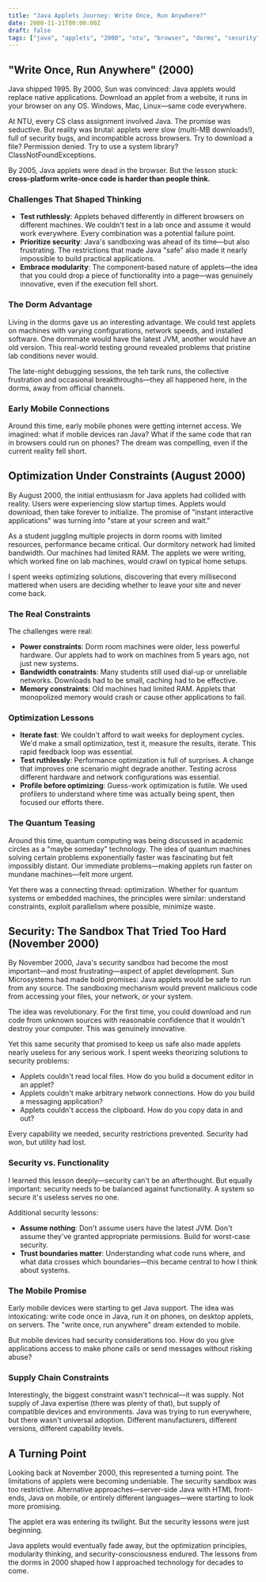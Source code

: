 ```yaml
---
title: "Java Applets Journey: Write Once, Run Anywhere?"
date: 2000-11-21T00:00:00Z
draft: false
tags: ["java", "applets", "2000", "ntu", "browser", "dorms", "security", "optimization"]
---
```


## "Write Once, Run Anywhere" (2000)

Java shipped 1995. By 2000, Sun was convinced: Java applets would replace native applications. Download an applet from a website, it runs in your browser on any OS. Windows, Mac, Linux—same code everywhere.

At NTU, every CS class assignment involved Java. The promise was seductive. But reality was brutal: applets were slow (multi-MB downloads!), full of security bugs, and incompatible across browsers. Try to download a file? Permission denied. Try to use a system library? ClassNotFoundExceptions.

By 2005, Java applets were dead in the browser. But the lesson stuck: **cross-platform write-once code is harder than people think.**

### Challenges That Shaped Thinking

- **Test ruthlessly**: Applets behaved differently in different browsers on different machines. We couldn't test in a lab once and assume it would work everywhere. Every combination was a potential failure point.
- **Prioritize security**: Java's sandboxing was ahead of its time—but also frustrating. The restrictions that made Java "safe" also made it nearly impossible to build practical applications.
- **Embrace modularity**: The component-based nature of applets—the idea that you could drop a piece of functionality into a page—was genuinely innovative, even if the execution fell short.

### The Dorm Advantage

Living in the dorms gave us an interesting advantage. We could test applets on machines with varying configurations, network speeds, and installed software. One dormmate would have the latest JVM, another would have an old version. This real-world testing ground revealed problems that pristine lab conditions never would.

The late-night debugging sessions, the teh tarik runs, the collective frustration and occasional breakthroughs—they all happened here, in the dorms, away from official channels.

### Early Mobile Connections

Around this time, early mobile phones were getting internet access. We imagined: what if mobile devices ran Java? What if the same code that ran in browsers could run on phones? The dream was compelling, even if the current reality fell short.

## Optimization Under Constraints (August 2000)

By August 2000, the initial enthusiasm for Java applets had collided with reality. Users were experiencing slow startup times. Applets would download, then take forever to initialize. The promise of "instant interactive applications" was turning into "stare at your screen and wait."

As a student juggling multiple projects in dorm rooms with limited resources, performance became critical. Our dormitory network had limited bandwidth. Our machines had limited RAM. The applets we were writing, which worked fine on lab machines, would crawl on typical home setups.

I spent weeks optimizing solutions, discovering that every millisecond mattered when users are deciding whether to leave your site and never come back.

### The Real Constraints

The challenges were real:

- **Power constraints**: Dorm room machines were older, less powerful hardware. Our applets had to work on machines from 5 years ago, not just new systems.
- **Bandwidth constraints**: Many students still used dial-up or unreliable networks. Downloads had to be small, caching had to be effective.
- **Memory constraints**: Old machines had limited RAM. Applets that monopolized memory would crash or cause other applications to fail.

### Optimization Lessons

- **Iterate fast**: We couldn't afford to wait weeks for deployment cycles. We'd make a small optimization, test it, measure the results, iterate. This rapid feedback loop was essential.
- **Test ruthlessly**: Performance optimization is full of surprises. A change that improves one scenario might degrade another. Testing across different hardware and network configurations was essential.
- **Profile before optimizing**: Guess-work optimization is futile. We used profilers to understand where time was actually being spent, then focused our efforts there.

### The Quantum Teasing

Around this time, quantum computing was being discussed in academic circles as a "maybe someday" technology. The idea of quantum machines solving certain problems exponentially faster was fascinating but felt impossibly distant. Our immediate problems—making applets run faster on mundane machines—felt more urgent.

Yet there was a connecting thread: optimization. Whether for quantum systems or embedded machines, the principles were similar: understand constraints, exploit parallelism where possible, minimize waste.

## Security: The Sandbox That Tried Too Hard (November 2000)

By November 2000, Java's security sandbox had become the most important—and most frustrating—aspect of applet development. Sun Microsystems had made bold promises: Java applets would be safe to run from any source. The sandboxing mechanism would prevent malicious code from accessing your files, your network, or your system.

The idea was revolutionary. For the first time, you could download and run code from unknown sources with reasonable confidence that it wouldn't destroy your computer. This was genuinely innovative.

Yet this same security that promised to keep us safe also made applets nearly useless for any serious work. I spent weeks theorizing solutions to security problems:

- Applets couldn't read local files. How do you build a document editor in an applet?
- Applets couldn't make arbitrary network connections. How do you build a messaging application?
- Applets couldn't access the clipboard. How do you copy data in and out?

Every capability we needed, security restrictions prevented. Security had won, but utility had lost.

### Security vs. Functionality

I learned this lesson deeply—security can't be an afterthought. But equally important: security needs to be balanced against functionality. A system so secure it's useless serves no one.

Additional security lessons:

- **Assume nothing**: Don't assume users have the latest JVM. Don't assume they've granted appropriate permissions. Build for worst-case security.
- **Trust boundaries matter**: Understanding what code runs where, and what data crosses which boundaries—this became central to how I think about systems.

### The Mobile Promise

Early mobile devices were starting to get Java support. The idea was intoxicating: write code once in Java, run it on phones, on desktop applets, on servers. The "write once, run anywhere" dream extended to mobile.

But mobile devices had security considerations too. How do you give applications access to make phone calls or send messages without risking abuse?

### Supply Chain Constraints

Interestingly, the biggest constraint wasn't technical—it was supply. Not supply of Java expertise (there was plenty of that), but supply of compatible devices and environments. Java was trying to run everywhere, but there wasn't universal adoption. Different manufacturers, different versions, different capability levels.

## A Turning Point

Looking back at November 2000, this represented a turning point. The limitations of applets were becoming undeniable. The security sandbox was too restrictive. Alternative approaches—server-side Java with HTML front-ends, Java on mobile, or entirely different languages—were starting to look more promising.

The applet era was entering its twilight. But the security lessons were just beginning.

Java applets would eventually fade away, but the optimization principles, modularity thinking, and security-consciousness endured. The lessons from the dorms in 2000 shaped how I approached technology for decades to come.
